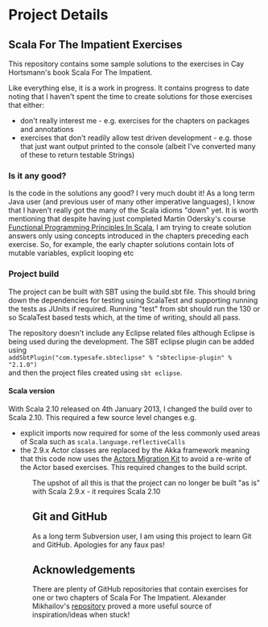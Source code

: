 <h1>Project Details</h1>
<h2>Scala For The Impatient Exercises</h1>
<p>
This repository contains some sample solutions to the exercises in Cay Hortsmann's book
Scala For The Impatient.
</p>
<p>
Like everything else, it is a work in progress. It contains progress to date noting that 
I haven't spent the time to create solutions for those exercises that either:
</p>
<ul>
<li>don't really interest me - e.g. exercises for the chapters on packages and annotations</li>
<li>exercises that don't readily allow test driven development - e.g. those that just want output printed to the console (albeit I've converted many of these to return testable Strings)</li>
</ul>
<h3>Is it any good?</h3>
<p>
Is the code in the solutions any good? I very much doubt it! As a long term Java user (and previous user of many other imperative languages), I know that I 
haven't really got the many of the Scala idioms "down" yet. It is worth mentioning that despite having just completed Martin Odersky's course  
<a href="https://www.coursera.org/course/progfun">Functional Programming Principles In Scala</a>, I am trying to create solution
answers only using concepts introduced in the chapters preceding each exercise. So, for example, the early chapter solutions contain lots of mutable 
variables, explicit looping etc
</p>
<h3>Project build</h3>
<p>
The project can be built with SBT using the build.sbt file. This should bring down the dependencies for testing using ScalaTest
and supporting running the tests as JUnits if required. Running &quot;test&quot; from sbt should run the 130 or so ScalaTest based tests
which, at the time of writing, should all pass.
</p><p>
The repository doesn't include any Eclipse related files although Eclipse is being used during the development. The SBT eclipse plugin
can be added using 
<code>
addSbtPlugin("com.typesafe.sbteclipse" % "sbteclipse-plugin" % "2.1.0")
</code>
and then the project files created using 
<code>sbt eclipse</code>.
</p>
<h4>Scala version</h4>
<p>With Scala 2.10 released on 4th January 2013, I changed the build over to Scala 2.10. This required a few source level changes e.g.</p>
<ul>
<li>explicit imports now required for some of the less commonly used areas of Scala such as <code>scala.language.reflectiveCalls</code>
<li>the 2.9.x Actor classes are replaced by the Akka framework meaning that this code now uses the <a href="http://docs.scala-lang.org/actors-migration/">Actors Migration Kit</a>
to avoid a re-write of the Actor based exercises. This required changes to the build script.</li>
<ul>
<p>The upshot of all this is that the project can no longer be built &quot;as is&quot; with Scala 2.9.x - it requires Scala 2.10</p>

<h2>Git and GitHub</h2>
<p>As a long term Subversion user, I am using this project to learn Git and GitHub. Apologies for any faux pas!
</p>

<h2>Acknowledgements</h2>
<p>There are plenty of GitHub repositories that contain exercises for one or two chapters of Scala For The Impatient.
Alexander Mikhailov's <a href="https://github.com/hempalex/scala-impatient">repository</a> proved a more useful source of inspiration/ideas when stuck! 
</p>